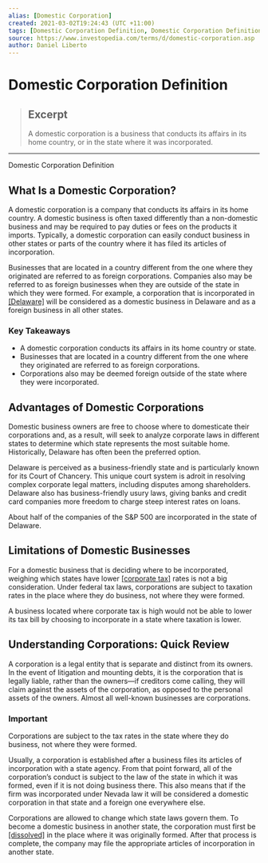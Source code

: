 ```yaml
---
alias: [Domestic Corporation]
created: 2021-03-02T19:24:43 (UTC +11:00)
tags: [Domestic Corporation Definition, Domestic Corporation Definition]
source: https://www.investopedia.com/terms/d/domestic-corporation.asp
author: Daniel Liberto
---
```


# Domestic Corporation Definition

> ## Excerpt
> A domestic corporation is a business that conducts its affairs in its home country, or in the state where it was incorporated.

---

Domestic Corporation Definition
## What Is a Domestic Corporation?

A domestic corporation is a company that conducts its affairs in its home country. A domestic business is often taxed differently than a non-domestic business and may be required to pay duties or fees on the products it imports. Typically, a domestic corporation can easily conduct business in other states or parts of the country where it has filed its articles of incorporation.

Businesses that are located in a country different from the one where they originated are referred to as foreign corporations. Companies also may be referred to as foreign businesses when they are outside of the state in which they were formed. For example, a corporation that is incorporated in [[Delaware]](https://www.investopedia.com/terms/d/delaware-corporation.asp) will be considered as a domestic business in Delaware and as a foreign business in all other states.

### Key Takeaways

-   A domestic corporation conducts its affairs in its home country or state.
-   Businesses that are located in a country different from the one where they originated are referred to as foreign corporations.
-   Corporations also may be deemed foreign outside of the state where they were incorporated.

## Advantages of Domestic Corporations

Domestic business owners are free to choose where to domesticate their corporations and, as a result, will seek to analyze corporate laws in different states to determine which state represents the most suitable home. Historically, Delaware has often been the preferred option.

Delaware is perceived as a business-friendly state and is particularly known for its Court of Chancery. This unique court system is adroit in resolving complex corporate legal matters, including disputes among shareholders. Delaware also has business-friendly usury laws, giving banks and credit card companies more freedom to charge steep interest rates on loans.

About half of the companies of the S&P 500 are incorporated in the state of Delaware.

## Limitations of Domestic Businesses

For a domestic business that is deciding where to be incorporated, weighing which states have lower [[corporate tax]](https://www.investopedia.com/terms/c/corporatetax.asp) rates is not a big consideration. Under federal tax laws, corporations are subject to taxation rates in the place where they do business, not where they were formed.

A business located where corporate tax is high would not be able to lower its tax bill by choosing to incorporate in a state where taxation is lower.

## Understanding Corporations: Quick Review

A corporation is a legal entity that is separate and distinct from its owners. In the event of litigation and mounting debts, it is the corporation that is legally liable, rather than the owners—if creditors come calling, they will claim against the assets of the corporation, as opposed to the personal assets of the owners. Almost all well-known businesses are corporations.

### Important

Corporations are subject to the tax rates in the state where they do business, not where they were formed.

Usually, a corporation is established after a business files its articles of incorporation with a state agency. From that point forward, all of the corporation’s conduct is subject to the law of the state in which it was formed, even if it is not doing business there. This also means that if the firm was incorporated under Nevada law it will be considered a domestic corporation in that state and a foreign one everywhere else.

Corporations are allowed to change which state laws govern them. To become a domestic business in another state, the corporation must first be [[dissolved]](https://www.investopedia.com/terms/w/windingup.asp) in the place where it was originally formed. After that process is complete, the company may file the appropriate articles of incorporation in another state.
